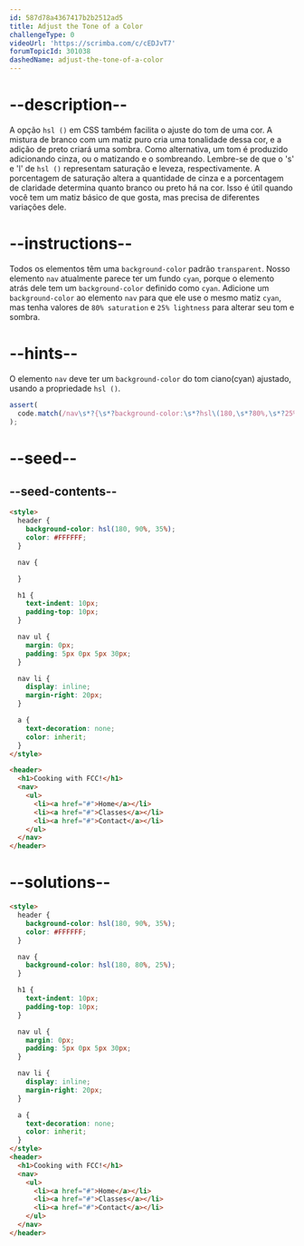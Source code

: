 ```yaml
---
id: 587d78a4367417b2b2512ad5
title: Adjust the Tone of a Color
challengeType: 0
videoUrl: 'https://scrimba.com/c/cEDJvT7'
forumTopicId: 301038
dashedName: adjust-the-tone-of-a-color
---
```


# --description--

A opção `hsl ()` em CSS também facilita o ajuste do tom de uma cor. A mistura de branco com um matiz puro cria uma tonalidade dessa cor, e a adição de preto criará uma sombra. Como alternativa, um tom é produzido adicionando cinza, ou o matizando e o sombreando. Lembre-se de que o 's' e 'l' de `hsl ()` representam saturação e leveza, respectivamente. A porcentagem de saturação altera a quantidade de cinza e a porcentagem de claridade determina quanto branco ou preto há na cor. Isso é útil quando você tem um matiz básico de que gosta, mas precisa de diferentes variações dele.
# --instructions--

Todos os elementos têm uma `background-color` padrão `transparent`. Nosso elemento `nav` atualmente parece ter um fundo `cyan`, porque o elemento atrás dele tem um `background-color` definido como `cyan`. Adicione um `background-color` ao elemento `nav` para que ele use o mesmo matiz `cyan`, mas tenha valores de `80% saturation` e `25% lightness` para alterar seu tom e sombra.
# --hints--

O elemento `nav` deve ter um `background-color` do tom ciano(cyan) ajustado, usando a propriedade `hsl ()`.

```js
assert(
  code.match(/nav\s*?{\s*?background-color:\s*?hsl\(180,\s*?80%,\s*?25%\)/gi)
);
```

# --seed--

## --seed-contents--

```html
<style>
  header {
    background-color: hsl(180, 90%, 35%);
    color: #FFFFFF;
  }

  nav {

  }

  h1 {
    text-indent: 10px;
    padding-top: 10px;
  }

  nav ul {
    margin: 0px;
    padding: 5px 0px 5px 30px;
  }

  nav li {
    display: inline;
    margin-right: 20px;
  }

  a {
    text-decoration: none;
    color: inherit;
  }
</style>

<header>
  <h1>Cooking with FCC!</h1>
  <nav>
    <ul>
      <li><a href="#">Home</a></li>
      <li><a href="#">Classes</a></li>
      <li><a href="#">Contact</a></li>
    </ul>
  </nav>
</header>
```

# --solutions--

```html
<style>
  header {
    background-color: hsl(180, 90%, 35%);
    color: #FFFFFF;
  }

  nav {
    background-color: hsl(180, 80%, 25%);
  }

  h1 {
    text-indent: 10px;
    padding-top: 10px;
  }

  nav ul {
    margin: 0px;
    padding: 5px 0px 5px 30px;
  }

  nav li {
    display: inline;
    margin-right: 20px;
  }

  a {
    text-decoration: none;
    color: inherit;
  }
</style>
<header>
  <h1>Cooking with FCC!</h1>
  <nav>
    <ul>
      <li><a href="#">Home</a></li>
      <li><a href="#">Classes</a></li>
      <li><a href="#">Contact</a></li>
    </ul>
  </nav>
</header>
```
